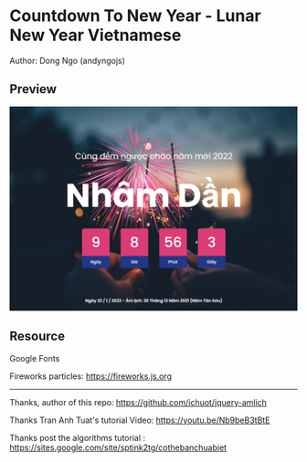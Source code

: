 # Countdown To New Year - Lunar New Year Vietnamese

Author: Dong Ngo (andyngojs)

## Preview

![CountDown-NewYear](/assets/img/preview-1.png)

## Resource

Google Fonts

Fireworks particles: https://fireworks.js.org

<hr>

Thanks, author of this repo: https://github.com/ichuot/jquery-amlich

Thanks Tran Anh Tuat's tutorial Video: https://youtu.be/Nb9beB3tBtE

Thanks post the algorithms tutorial : https://sites.google.com/site/sptink2tg/cothebanchuabiet

